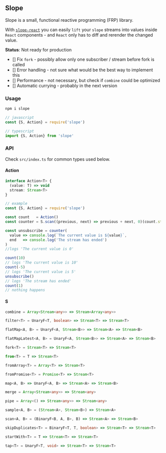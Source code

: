 ## Slope

Slope is a small, functional reactive programming (FRP) library.

With [`slope-react`](https://github.com/juhohei/slope-react) you can easily `lift` your `slope` streams into values inside `React` components - and `React` only has to diff and rerender the changed value.

__Status__: Not ready for production
- [] Fix `fork` - possibly allow only one subscriber / stream before fork is called
- [] Error handling - not sure what would be the best way to implement this
- [] Performance - not necessary, but check if `combine` could be optimized
- [] Automatic currying - probably in the next version

### Usage

```sh
npm i slope
```

```js
// javascript
const {S, Action} = require('slope')
```

```ts
// typescript
import {S, Action} from 'slope'
```

### API

Check `src/index.ts` for common types used below.

#### Action

```ts
interface Action<T> {
  (value: T) => void
  stream: Stream<T>
}
```

```js
// example
const {S, Action} = require('slope')

const count   = Action()
const counter = S.scan((previous, next) => previous + next, 0)(count.stream)

const unsubscribe = counter(
  value => console.log(`The current value is ${value}`,
  end   => console.log('The stream has ended')
)
//logs 'The current value is 0'

count(10)
// logs 'The current value is 10'
count(-5)
// logs 'The current value is 5'
unsubscribe()
// logs 'The stream has ended'
count(1)
// nothing happens
```

#### S

```ts
combine = Array<Stream<any>> => Stream<Array<any>>

filter<T> = UnaryF<T, boolean> => Stream<T> => Stream<T>

flatMap<A, B> = UnaryF<A, Stream<B>> => Stream<A> => Stream<B>

flatMapLatest<A, B> = UnaryF<A, Stream<B>> => Stream<A> => Stream<B>

fork<T> = Stream<T> => Stream<T>

from<T> = T => Stream<T>

fromArray<T> = Array<T> => Stream<T>

fromPromise<T> = Promise<T> => Stream<T>

map<A, B> => UnaryF<A, B> => Stream<A> => Stream<B>

merge = Array<Stream<any>> => Stream<any>

pipe = Array<() => Stream<any>> => Stream<any>

sample<A, B> = (Stream<A>, Stream<B>) => Stream<A>

scan<A, B> = (BinaryF<B, A, B>, B) => Stream<A> => Stream<B>

skipDuplicates<T> = BinaryF<T, T, boolean> => Stream<T> => Stream<T>

startWith<T> = T => Stream<T> => Stream<T>

tap<T> = UnaryF<T, void> => Stream<T> => Stream<T>
```
